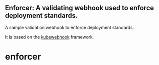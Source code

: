 ## Enforcer: A validating webhook used to enforce deployment standards.

A sample validation webhook to enforce deployment standards.

It is based on the [kubewebhook]( github.com/slok/kubewebhook) framework. 

# enforcer
